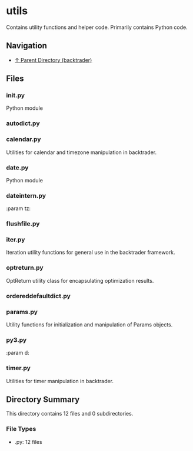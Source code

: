 # utils

Contains utility functions and helper code. Primarily contains Python code.

## Navigation

* [↑ Parent Directory (backtrader)](../README.md)

## Files

### __init__.py

Python module

### autodict.py



### calendar.py

Utilities for calendar and timezone manipulation in backtrader.

### date.py

Python module

### dateintern.py

:param tz:

### flushfile.py



### iter.py

Iteration utility functions for general use in the backtrader framework.

### optreturn.py

OptReturn utility class for encapsulating optimization results.

### ordereddefaultdict.py



### params.py

Utility functions for initialization and manipulation of Params objects.

### py3.py

:param d:

### timer.py

Utilities for timer manipulation in backtrader.


## Directory Summary

This directory contains 12 files and 0 subdirectories.

### File Types

* .py: 12 files
